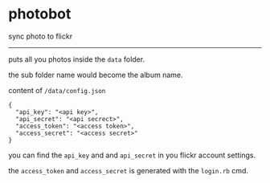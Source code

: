 photobot
========

sync photo to flickr

----

puts all you photos inside the `data` folder. 

the sub folder name would become the album name.

content of `/data/config.json`

    {
      "api_key": "<api key>",
      "api_secret": "<api secrect>",
      "access_token": "<access token>",
      "access_secret": "<access secret>"
    }

you can find the `api_key` and and `api_secret` in you flickr account settings.

the `access_token` and `access_secret` is generated with the `login.rb` cmd.

